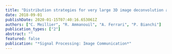 ```yaml
---
title: "Distribution strategies for very large 3D image deconvolution algorithms"
date: 2018-09-01
publishDate: 2020-01-15T07:40:16.653061Z
authors: ["C. Meillier", "R. Ammanouil", "A. Ferrari", "P. Bianchi"]
publication_types: ["2"]
abstract: ""
featured: false
publication: "*Signal Processing: Image Communication*"
---
```


